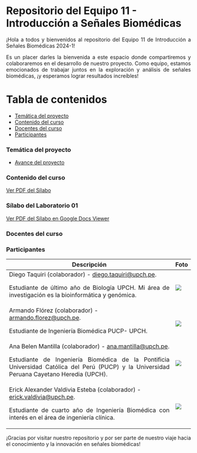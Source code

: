 # Repositorio del Equipo 11 - Introducción a Señales Biomédicas 
<p align="justify">
¡Hola a todos y bienvenidos al repositorio del Equipo 11 de Introducción a Señales Biomédicas 2024-1!

<p align="justify">
Es un placer darles la bienvenida a este espacio donde compartiremos y colaboraremos en el desarrollo de nuestro proyecto. Como equipo, estamos emocionados de trabajar juntos en la exploración y análisis de señales biomédicas, ¡y esperamos lograr resultados increíbles!

# Tabla de contenidos
- [Temática del proyecto](#Temática-del-proyecto)
- [Contenido del curso](#Contenido-del-curso)
- [Docentes del curso](#Docentes-del-curso)
- [Participantes](#Participantes)

### Temática del proyecto
- [Avance del proyecto](https://github.com/diego-taquiri/ISB-equipo11/blob/main/Documentaci%C3%B3n/Laboratorio%2010/Avance_Proyecto.md)

### Contenido del curso
[Ver PDF del Sílabo](https://github.com/diego-taquiri/ISB-equipo11/blob/main/Documentaci%C3%B3n/Laboratorio%2001/S%C3%ADlabo.pdf)
### Sílabo del Laboratorio 01

[Ver PDF del Sílabo en Google Docs Viewer](https://docs.google.com/viewer?url=https://github.com/diego-taquiri/ISB-equipo11/raw/main/Documentaci%C3%B3n/Laboratorio%2001/S%C3%ADlabo.pdf&embedded=true)


### Docentes del curso

### Participantes

| Descripción  | Foto |
| ------------- | ------------- |
| Diego Taquiri (colaborador) - diego.taquiri@upch.pe. <p align="justify"> Estudiante de último año de Biología UPCH. Mi área de investigación es la bioinformática y genómica. | ![](https://github.com/diego-taquiri/ISB-equipo11/blob/main/Documentaci%C3%B3n/Laboratorio%2001/diego.jpeg)              |
| Armando Flórez (colaborador) - armando.florez@upch.pe. <p align="justify"> Estudiante de Ingeniería Biomédica PUCP- UPCH. | ![](https://github.com/diego-taquiri/ISB-equipo11/blob/main/Documentaci%C3%B3n/Laboratorio%2001/Armando.jpeg)              |
| Ana Belen Mantilla (colaborador) - ana.mantilla@upch.pe. <p align="justify"> Estudiante de Ingeniería Biomédica de la Pontificia Universidad Católica del Perú (PUCP) y la Universidad Peruana Cayetano Heredia (UPCH). | ![](https://github.com/diego-taquiri/ISB-equipo11/blob/main/Documentaci%C3%B3n/Laboratorio%2001/ana.jpg)              |
| Erick Alexander Valdivia Esteba (colaborador) - erick.valdivia@upch.pe. <p align="justify">Estudiante de cuarto año de Ingeniería Biomédica con interés en el área de ingeniería clínica. | ![](https://github.com/diego-taquiri/ISB-equipo11/blob/main/Documentaci%C3%B3n/Laboratorio%2001/Erick.jpg)              |

<p align="justify"> ¡Gracias por visitar nuestro repositorio y por ser parte de nuestro viaje hacia el conocimiento y la innovación en señales biomédicas!
